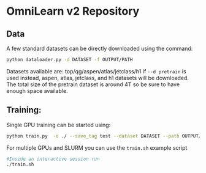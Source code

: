 # OmniLearn v2 Repository

## Data

A few standard datasets can be directly downloaded using the command:

```bash
python dataloader.py -d DATASET -f OUTPUT/PATH 
```
Datasets available are: top/qg/aspen/atlas/jetclass/h1
If ```--d pretrain``` is used instead, aspen, atlas, jetclass, and h1 datasets will be downloaded. The total size of the pretrain dataset is around 4T so be sure to have enough space available.


## Training:

Single GPU training can be started using:

```bash
python train.py  -o ./ --save_tag test --dataset DATASET --path OUTPUT/PATH
```

For multiple GPUs and SLURM you can use the ```train.sh``` example script

```bash
#Inside an interactive session run
./train.sh
```